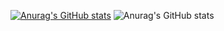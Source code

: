 [![Anurag's GitHub stats](https://github-readme-stats.vercel.app/api?username=Semi-koron)](https://github.com/anuraghazra/github-readme-stats)
![Anurag's GitHub stats](https://github-readme-stats.vercel.app/api?username=u5u5u5u&show_icons=true)
